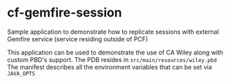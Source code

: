 # cf-gemfire-session

Sample application to demonstrate how to replicate sessions with external Gemfire service (service residing outside of PCF)

This application can be used to demonstrate the use of CA Wiley along with custom PBD's support. The PDB resides in `src/main/resources/wiley.pbd`
The manifest describes all the environment variables that can be set via `JAVA_OPTS` 
